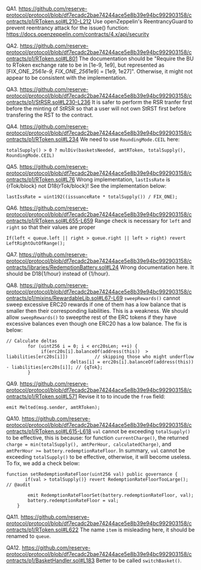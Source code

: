 QA1. https://github.com/reserve-protocol/protocol/blob/df7ecadc2bae74244ace5e8b39e94bc992903158/contracts/p1/RToken.sol#L210-L212
Use openZeppelin's ReentrancyGuard to prevent reentrancy attack for the issue() function:
https://docs.openzeppelin.com/contracts/4.x/api/security

QA2. https://github.com/reserve-protocol/protocol/blob/df7ecadc2bae74244ace5e8b39e94bc992903158/contracts/p1/RToken.sol#L801
The documentation should be "Require the BU to RToken exchange rate to be in [1e-9, 1e9], but represented as 
[FIX_ONE_256*1e-9, FIX_ONE_256*1e9] =  [1e9, 1e27]". Otherwise, it might not appear to be consistent with the implementation.
 
QA3. https://github.com/reserve-protocol/protocol/blob/df7ecadc2bae74244ace5e8b39e94bc992903158/contracts/p1/StRSR.sol#L230-L236
It is safer to perform the RSR tranfer first before the minting of StRSR so that a user will not own StRST first before transfering the RST to the contract.

QA4. https://github.com/reserve-protocol/protocol/blob/df7ecadc2bae74244ace5e8b39e94bc992903158/contracts/p1/RToken.sol#L234
We need to use ``RoundingMode.CEIL`` here:
```
totalSupply() > 0 ? mulDiv(basketsNeeded, amtRToken, totalSupply(), RoundingMode.CEIL)

``` 

QA5. https://github.com/reserve-protocol/protocol/blob/df7ecadc2bae74244ace5e8b39e94bc992903158/contracts/p1/RToken.sol#L76
Wrong implementation, ``lastIssRate`` is {rTok/block} not D18{rTok/block}! See the implementation below: 
```
lastIssRate = uint192((issuanceRate * totalSupply()) / FIX_ONE);

```

QA6. https://github.com/reserve-protocol/protocol/blob/df7ecadc2bae74244ace5e8b39e94bc992903158/contracts/p1/RToken.sol#L655-L659
Range check is necessary for ``left`` and ``right`` so that their values are proper
```
If(left < queue.left || right > queue.right || left > right) revert LeftRightOutOfRange();

```

QA7. https://github.com/reserve-protocol/protocol/blob/df7ecadc2bae74244ace5e8b39e94bc992903158/contracts/libraries/RedemptionBattery.sol#L24
Wrong documentation here. It should be D18{1/hour} instead of {1/hour}. 


QA8. https://github.com/reserve-protocol/protocol/blob/df7ecadc2bae74244ace5e8b39e94bc992903158/contracts/p1/mixins/RewardableLib.sol#L67-L69
``sweepRewards()`` cannot sweep excessive ERC20 rewards if one of them has a low balance that is smaller then their corresponding liabilities. This is a weakness. We should allow ``sweepRewards()`` to sweepthe rest of the ERC tokens if they have excessive balances even though one ERC20 has a low balance. The fix is below:
```
// Calculate deltas
        for (uint256 i = 0; i < erc20sLen; ++i) {
             if(erc20s[i].balanceOf(address(this))  >   liabilities[erc20s[i]])          // skipping those who might underflow
                        deltas[i] = erc20s[i].balanceOf(address(this)) - liabilities[erc20s[i]]; // {qTok}; 
        }

```

QA9. https://github.com/reserve-protocol/protocol/blob/df7ecadc2bae74244ace5e8b39e94bc992903158/contracts/p1/RToken.sol#L571
Revise it to to incude the ``from`` field:
```
emit Melted(msg.sender, amtRToken);
```

QA10. https://github.com/reserve-protocol/protocol/blob/df7ecadc2bae74244ace5e8b39e94bc992903158/contracts/p1/RToken.sol#L615-L618
``val`` cannot be exceeding ``totalSupply()`` to be effective, this is because: for function ``currentCharge()``, the returned ``charge = min(totalSupply(), amtPerHour, calculatedCharge)``, and ``amtPerHour >= battery.redemptionRateFloor``. In summary, ``val`` cannot be exceeding ``totalSupply()`` to be effective, otherwise, it will become useless. To fix, we add a check below: 

```
function setRedemptionRateFloor(uint256 val) public governance {
       if(val > totalSupply()} revert RedemptionRateFloorTooLarge(); // @audit

        emit RedemptionRateFloorSet(battery.redemptionRateFloor, val);
        battery.redemptionRateFloor = val;
    }
```

QA11. https://github.com/reserve-protocol/protocol/blob/df7ecadc2bae74244ace5e8b39e94bc992903158/contracts/p1/RToken.sol#L622
The name ``item`` is misleading here, it should be renamed to ``queue``. 

QA12. https://github.com/reserve-protocol/protocol/blob/df7ecadc2bae74244ace5e8b39e94bc992903158/contracts/p1/BasketHandler.sol#L183
Better to be called ``switchBasket()``. 

